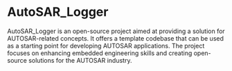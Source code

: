 # AutoSAR_Logger
AutoSAR_Logger is an open-source project aimed at providing a solution for AUTOSAR-related concepts. It offers a template codebase that can be used as a starting point for developing AUTOSAR applications. The project focuses on enhancing embedded engineering skills and creating open-source solutions for the AUTOSAR industry.
